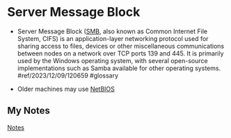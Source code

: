 # Server Message Block
- Server Message Block ([SMB](smb.md), also known as Common Internet File System, CIFS) is an application-layer networking protocol used for sharing access to files, devices or other miscellaneous communications between nodes on a network over TCP ports 139 and 445. It is primarily used by the Windows operating system, with several open-source implementations such as Samba available for other operating systems. #ref/2023/12/09/120659  #glossary 

- Older machines may use [NetBIOS](netbios.md)
## My Notes
[Notes](mynotes/server-message-block-notes.md)

